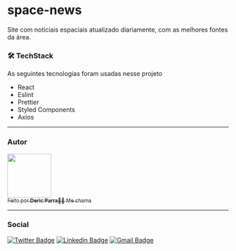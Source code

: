 # space-news
Site com noticiais espaciais atualizado diariamente, com as melhores fontes da área. 

### 🛠 TechStack

As seguintes tecnologias foram usadas nesse projeto

- React
- Eslint
- Prettier
- Styled Components
- Axios


---
### Autor


<a href="https://www.linkedin.com/in/deric-parra/">
 <img src="https://avatars.githubusercontent.com/u/47975655?v=4" width="100px;" alt=""/>
 <br />
 <sub>Feito por <b>Deric Parra</b>👋🏽 Me chama</sub></a> <a href="https://www.linkedin.com/in/deric-parra/"></a>

---

### Social

[![Twitter Badge](https://img.shields.io/badge/-@ParraDeric-1ca0f1?style=flat-square&labelColor=1ca0f1&logo=twitter&logoColor=white&link=https://twitter.com/ParraDeric)](https://twitter.com/ParraDeric) [![Linkedin Badge](https://img.shields.io/badge/-Deric-blue?style=flat-square&logo=Linkedin&logoColor=white&link=https://www.linkedin.com/in/deric-parra/)](https://www.linkedin.com/in/deric-parra/) 
[![Gmail Badge](https://img.shields.io/badge/-parradeko@gmail.com-c14438?style=flat-square&logo=Gmail&logoColor=white&link=mailto:parradeko@gmail.com)](mailto:parradeko@gmail.com)
